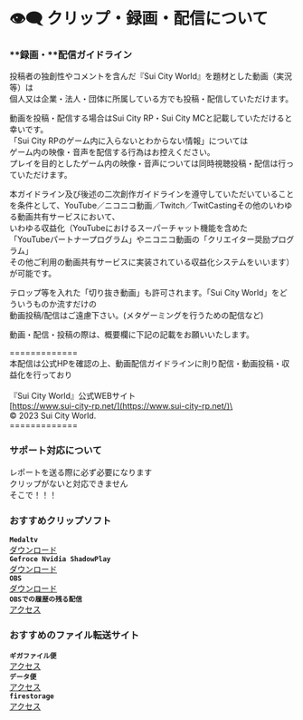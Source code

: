 # 👁🗨 クリップ・録画・配信について

### **録画・**配信ガイドライン

投稿者の独創性やコメントを含んだ『Sui City World』を題材とした動画（実況等）は\
個人又は企業・法人・団体に所属している方でも投稿・配信していただけます。

動画を投稿・配信する場合はSui City RP・Sui City MCと記載していただけると幸いです。\
「Sui City RPのゲーム内に入らないとわからない情報」については\
&#x20;  ゲーム内の映像・音声を配信する行為はお控えください。\
プレイを目的としたゲーム内の映像・音声については同時視聴投稿・配信は行っていただけます。

本ガイドライン及び後述の二次創作ガイドラインを遵守していただいていることを条件として、YouTube／ニコニコ動画／Twitch／TwitCastingその他のいわゆる動画共有サービスにおいて、\
いわゆる収益化（YouTubeにおけるスーパーチャット機能を含めた\
「YouTubeパートナープログラム」やニコニコ動画の「クリエイター奨励プログラム」\
その他ご利用の動画共有サービスに実装されている収益化システムをいいます）が可能です。

テロップ等を入れた「切り抜き動画」も許可されます。「Sui City World」をどういうものか流すだけの\
動画投稿/配信はご遠慮下さい。(メタゲーミングを行うための配信など)

動画・配信・投稿の際は、概要欄に下記の記載をお願いいたします。

\=============\
本配信は公式HPを確認の上、動画配信ガイドラインに則り配信・動画投稿・収益化を行っており\
\
『Sui City World』公式WEBサイト\
[https://www.sui-city-rp.net/](https://www.sui-city-rp.net/)\
\
© 2023 Sui City World.\
\=============

### **サポート対応について**

レポートを送る際に必ず必要になります \
クリップがないと対応できません\
そこで！！！

### **おすすめクリップソフト**

**`Medaltv`**\
[ダウンロード](https://medal.tv/ja)\
**`Gefroce Nvidia ShadowPlay`**\
[ダウンロード ](https://www.nvidia.com/ja-jp/geforce/geforce-experience/shadowplay/)\
**`OBS`**\
[ダウンロード](https://obsproject.com/ja/download)\
**`OBSでの履歴の残る配信`**\
[アクセス](https://studio.youtube.com/)

### **おすすめのファイル転送サイト**

**`ギガファイル便`**\
[アクセス](https://gigafile.nu/)\
**`データ便`**\
[アクセス](https://datadeliver.net/)\
**`firestorage`**\
[アクセス](https://firestorage.jp/)
